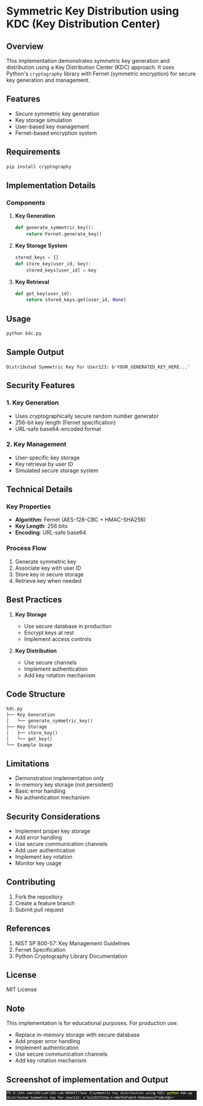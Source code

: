 # Symmetric Key Distribution using KDC (Key Distribution Center)

## Overview

This implementation demonstrates symmetric key generation and distribution using a Key Distribution Center (KDC) approach. It uses Python's `cryptography` library with Fernet (symmetric encryption) for secure key generation and management.

## Features

- Secure symmetric key generation
- Key storage simulation
- User-based key management
- Fernet-based encryption system

## Requirements

```bash
pip install cryptography
```

## Implementation Details

### Components

1. **Key Generation**

   ```python
   def generate_symmetric_key():
       return Fernet.generate_key()
   ```

2. **Key Storage System**

   ```python
   stored_keys = {}
   def store_key(user_id, key):
       stored_keys[user_id] = key
   ```

3. **Key Retrieval**
   ```python
   def get_key(user_id):
       return stored_keys.get(user_id, None)
   ```

## Usage

```bash
python kdc.py
```

## Sample Output

```
Distributed Symmetric Key for User123: b'YOUR_GENERATED_KEY_HERE...'
```

## Security Features

### 1. Key Generation

- Uses cryptographically secure random number generator
- 256-bit key length (Fernet specification)
- URL-safe base64-encoded format

### 2. Key Management

- User-specific key storage
- Key retrieval by user ID
- Simulated secure storage system

## Technical Details

### Key Properties

- **Algorithm**: Fernet (AES-128-CBC + HMAC-SHA256)
- **Key Length**: 256 bits
- **Encoding**: URL-safe base64

### Process Flow

1. Generate symmetric key
2. Associate key with user ID
3. Store key in secure storage
4. Retrieve key when needed

## Best Practices

1. **Key Storage**

   - Use secure database in production
   - Encrypt keys at rest
   - Implement access controls

2. **Key Distribution**
   - Use secure channels
   - Implement authentication
   - Add key rotation mechanism

## Code Structure

```
kdc.py
├── Key Generation
│   └── generate_symmetric_key()
├── Key Storage
│   ├── store_key()
│   └── get_key()
└── Example Usage
```

## Limitations

- Demonstration implementation only
- In-memory key storage (not persistent)
- Basic error handling
- No authentication mechanism

## Security Considerations

- Implement proper key storage
- Add error handling
- Use secure communication channels
- Add user authentication
- Implement key rotation
- Monitor key usage

## Contributing

1. Fork the repository
2. Create a feature branch
3. Submit pull request

## References

1. NIST SP 800-57: Key Management Guidelines
2. Fernet Specification
3. Python Cryptography Library Documentation

## License

MIT License

## Note

This implementation is for educational purposes. For production use:

- Replace in-memory storage with secure database
- Add proper error handling
- Implement authentication
- Use secure communication channels
- Add key rotation mechanism

## Screenshot of implementation and Output

![symmetric key distribution using KDC](./images/image.png)
